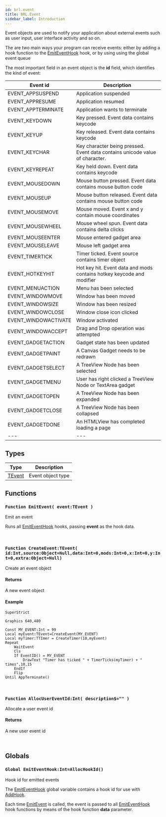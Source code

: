 ```yaml
---
id: brl.event
title: BRL.Event
sidebar_label: Introduction
---
```




Event objects are used to notify your application about external events such as user input, 
user interface activity and so on.

The are two main ways your program can receive events: either by adding a hook function to 
the [EmitEventHook](../../brl/brl.event/#global-emiteventhookintallochookid) hook, or by using using the global event queue

The most important field in an event object is the <b>id</b> field, which identifies the kind of 
event:

| Event id | Description |
| --- | --- |
| EVENT_APPSUSPEND | Application suspended |
| EVENT_APPRESUME | Application resumed |
| EVENT_APPTERMINATE | Application wants to terminate |
| EVENT_KEYDOWN | Key pressed. Event data contains keycode |
| EVENT_KEYUP | Key released. Event data contains keycode |
| EVENT_KEYCHAR | Key character being pressed. Event data contains unicode value of character. |
| EVENT_KEYREPEAT | Key held down. Event data contains keycode |
| EVENT_MOUSEDOWN | Mouse button pressed. Event data contains mouse button code |
| EVENT_MOUSEUP | Mouse button released. Event data contains mouse button code |
| EVENT_MOUSEMOVE | Mouse moved. Event x and y contain mouse coordinates |
| EVENT_MOUSEWHEEL | Mouse wheel spun. Event data contains delta clicks |
| EVENT_MOUSEENTER | Mouse entered gadget area |
| EVENT_MOUSELEAVE | Mouse left gadget area |
| EVENT_TIMERTICK | Timer ticked. Event source contains timer object |
| EVENT_HOTKEYHIT | Hot key hit. Event data and mods contains hotkey keycode and modifier |
| EVENT_MENUACTION | Menu has been selected |
| EVENT_WINDOWMOVE | Window has been moved |
| EVENT_WINDOWSIZE | Window has been resized |
| EVENT_WINDOWCLOSE | Window close icon clicked |
| EVENT_WINDOWACTIVATE | Window activated |
| EVENT_WINDOWACCEPT | Drag and Drop operation was attempted |
| EVENT_GADGETACTION | Gadget state has been updated |
| EVENT_GADGETPAINT | A Canvas Gadget needs to be redrawn |
| EVENT_GADGETSELECT | A TreeView Node has been selected |
| EVENT_GADGETMENU | User has right clicked a TreeView Node or TextArea gadget |
| EVENT_GADGETOPEN | A TreeView Node has been expanded |
| EVENT_GADGETCLOSE | A TreeView Node has been collapsed |
| EVENT_GADGETDONE | An HTMLView has completed loading a page |
| --- | --- |


## Types
| Type | Description |
|---|---|
| [TEvent](../../brl/brl.event/tevent) | Event object type |

## Functions

### `Function EmitEvent( event:TEvent )`

Emit an event


Runs all [EmitEventHook](../../brl/brl.event/#global-emiteventhookintallochookid) hooks, passing <b>event</b> as the hook data.


<br/>

### `Function CreateEvent:TEvent( id:Int,source:Object=Null,data:Int=0,mods:Int=0,x:Int=0,y:Int=0,extra:Object=Null)`

Create an event object

#### Returns
A new event object


#### Example
```blitzmax
SuperStrict

Graphics 640,480

Const MY_EVENT:Int = 99
Local myEvent:TEvent=CreateEvent(MY_EVENT)
Local myTimer:TTImer = CreateTimer(10,myEvent)
Repeat
	WaitEvent
	Cls
	If EventID() = MY_EVENT
		DrawText "Timer has ticked " + TimerTicks(myTimer) + " times",10,15
	EndIf
	Flip
Until AppTerminate()
```
<br/>

### `Function AllocUserEventId:Int( description$="" )`

Allocate a user event id

#### Returns
A new user event id


<br/>

## Globals

### `Global EmitEventHook:Int=AllocHookId()`

Hook id for emitted events


The [EmitEventHook](../../brl/brl.event/#global-emiteventhookintallochookid) global variable contains a hook id for use with [AddHook](../../brl/brl.hook/#function-addhook-idfuncobject-iddataobjectcontextobject-contextobjectnullpriority0-).

Each time [EmitEvent](../../brl/brl.event/#function-emitevent-eventtevent-) is called, the event is passed to all [EmitEventHook](../../brl/brl.event/#global-emiteventhookintallochookid)
hook functions by means of the hook function <b>data</b> parameter.


<br/>


